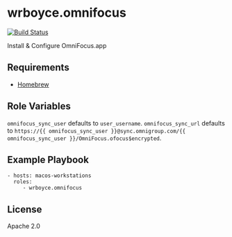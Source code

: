 wrboyce.omnifocus
=================

[![Build Status](https://travis-ci.org/wrboyce/ansible-omnifocus.svg)](https://travis-ci.org/wrboyce/ansible-omnifocus)

Install & Configure OmniFocus.app

Requirements
------------

* [Homebrew](http://brew.sh)

Role Variables
--------------

`omnifocus_sync_user` defaults to `user_username`.
`omnifocus_sync_url` defaults to `https://{{ omnifocus_sync_user }}@sync.omnigroup.com/{{ omnifocus_sync_user }}/OmniFocus.ofocus$encrypted`.

Example Playbook
----------------

    - hosts: macos-workstations
      roles:
         - wrboyce.omnifocus

License
-------

Apache 2.0